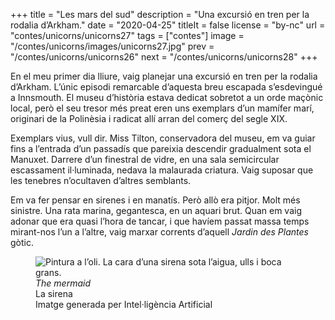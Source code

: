 +++
title = "Les mars del sud"
description = "Una excursió en tren per la rodalia d’Arkham."
date = "2020-04-25"
titleIt = false
license = "by-nc"
url = "contes/unicorns/unicorns27"
tags = ["contes"]
image = "/contes/unicorns/images/unicorns27.jpg"
prev = "/contes/unicorns/unicorns26"
next = "/contes/unicorns/unicorns28"
+++

En el meu primer dia lliure, vaig planejar una excursió en tren per la rodalia d’Arkham. L’únic episodi remarcable d’aquesta breu escapada s’esdevingué a Innsmouth. El museu d’història estava dedicat sobretot a un orde maçònic local, però el seu tresor més preat eren uns exemplars d’un mamífer marí, originari de la Polinèsia i radicat allí arran del comerç del segle XIX.

Exemplars vius, vull dir. Miss Tilton, conservadora del museu, em va guiar fins a l’entrada d’un passadís que pareixia descendir gradualment sota el Manuxet. Darrere d’un finestral de vidre, en una sala semicircular escassament il·luminada, nedava la malaurada criatura. Vaig suposar que les tenebres n’ocultaven d’altres semblants.

Em va fer pensar en sirenes i en manatís. Però allò era pitjor. Molt més sinistre. Una rata marina, gegantesca, en un aquari brut. Quan em vaig adonar que era quasi l’hora de tancar, i que havíem passat massa temps mirant-nos l’un a l’altre, vaig marxar corrents d’aquell *Jardin des Plantes* gòtic.

<figure class="illustration"><img src="/contes/unicorns/images/unicorns27.jpg" alt="Pintura a l’oli. La cara d’una sirena sota l’aigua, ulls i boca grans."><figcaption><em>The mermaid</em><br>La sirena<br><span class="ai-disclaimer">Imatge generada per Intel·ligència Artificial</span></figcaption></figure>

